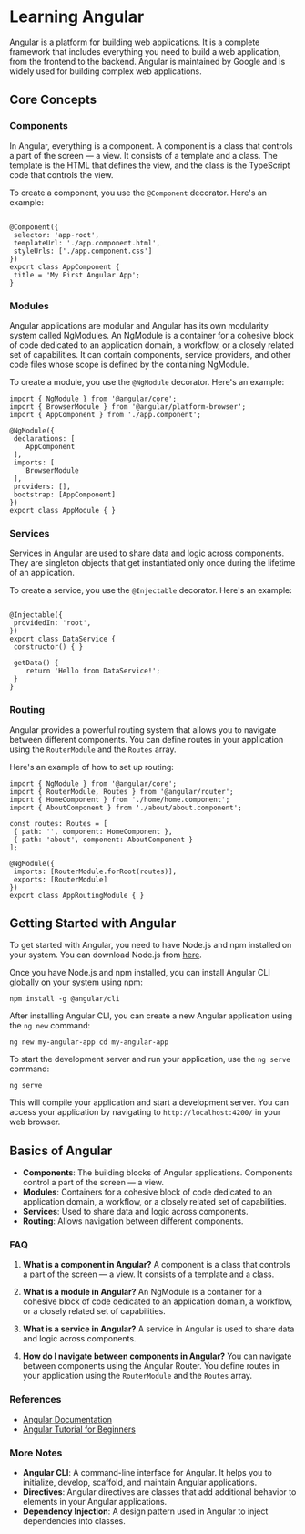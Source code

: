 # Learning Angular

Angular is a platform for building web applications. It is a complete framework that includes everything you need to build a web application, from the frontend to the backend. Angular is maintained by Google and is widely used for building complex web applications.

## Core Concepts

### Components

In Angular, everything is a component. A component is a class that controls a part of the screen — a view. It consists of a template and a class. The template is the HTML that defines the view, and the class is the TypeScript code that controls the view.

To create a component, you use the `@Component` decorator. Here's an example:

```import { Component } from '@angular/core';

@Component({
 selector: 'app-root',
 templateUrl: './app.component.html',
 styleUrls: ['./app.component.css']
})
export class AppComponent {
 title = 'My First Angular App';
}
```

### Modules

Angular applications are modular and Angular has its own modularity system called NgModules. An NgModule is a container for a cohesive block of code dedicated to an application domain, a workflow, or a closely related set of capabilities. It can contain components, service providers, and other code files whose scope is defined by the containing NgModule.

To create a module, you use the `@NgModule` decorator. Here's an example:

```
import { NgModule } from '@angular/core';
import { BrowserModule } from '@angular/platform-browser';
import { AppComponent } from './app.component';

@NgModule({
 declarations: [
    AppComponent
 ],
 imports: [
    BrowserModule
 ],
 providers: [],
 bootstrap: [AppComponent]
})
export class AppModule { }
```


### Services

Services in Angular are used to share data and logic across components. They are singleton objects that get instantiated only once during the lifetime of an application.

To create a service, you use the `@Injectable` decorator. Here's an example:

```import { Injectable } from '@angular/core';

@Injectable({
 providedIn: 'root',
})
export class DataService {
 constructor() { }

 getData() {
    return 'Hello from DataService!';
 }
}
```

### Routing

Angular provides a powerful routing system that allows you to navigate between different components. You can define routes in your application using the `RouterModule` and the `Routes` array.

Here's an example of how to set up routing:

```
import { NgModule } from '@angular/core';
import { RouterModule, Routes } from '@angular/router';
import { HomeComponent } from './home/home.component';
import { AboutComponent } from './about/about.component';

const routes: Routes = [
 { path: '', component: HomeComponent },
 { path: 'about', component: AboutComponent }
];

@NgModule({
 imports: [RouterModule.forRoot(routes)],
 exports: [RouterModule]
})
export class AppRoutingModule { }
```

## Getting Started with Angular

To get started with Angular, you need to have Node.js and npm installed on your system. You can download Node.js from [here](https://nodejs.org/en/download/).

Once you have Node.js and npm installed, you can install Angular CLI globally on your system using npm:

`npm install -g @angular/cli`


After installing Angular CLI, you can create a new Angular application using the `ng new` command:

`ng new my-angular-app cd my-angular-app`


To start the development server and run your application, use the `ng serve` command:

`ng serve`

This will compile your application and start a development server. You can access your application by navigating to `http://localhost:4200/` in your web browser.

## Basics of Angular

- **Components**: The building blocks of Angular applications. Components control a part of the screen — a view.
- **Modules**: Containers for a cohesive block of code dedicated to an application domain, a workflow, or a closely related set of capabilities.
- **Services**: Used to share data and logic across components.
- **Routing**: Allows navigation between different components.

### FAQ

1. **What is a component in Angular?**
   A component is a class that controls a part of the screen — a view. It consists of a template and a class.

2. **What is a module in Angular?**
   An NgModule is a container for a cohesive block of code dedicated to an application domain, a workflow, or a closely related set of capabilities.

3. **What is a service in Angular?**
   A service in Angular is used to share data and logic across components.

4. **How do I navigate between components in Angular?**
   You can navigate between components using the Angular Router. You define routes in your application using the `RouterModule` and the `Routes` array.

### References

- [Angular Documentation](https://angular.io/docs)
- [Angular Tutorial for Beginners](https://www.youtube.com/watch?v=Fdf5aTYRW0E)

### More Notes

- **Angular CLI**: A command-line interface for Angular. It helps you to initialize, develop, scaffold, and maintain Angular applications.
- **Directives**: Angular directives are classes that add additional behavior to elements in your Angular applications.
- **Dependency Injection**: A design pattern used in Angular to inject dependencies into classes.
